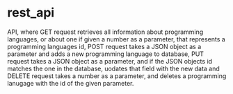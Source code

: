 # rest_api
API, where GET request retrieves all information about programming languages, or about one if given a number as a parameter, that represents a programming languages id, POST request takes a JSON object as a parameter and adds a new programming language to database, PUT request takes a JSON object as a parameter, and if the JSON objects id matches the one in the database, uodates that field with the new data and DELETE request takes a number as a parameter, and deletes a programming lanugage with the id of the given parameter.
